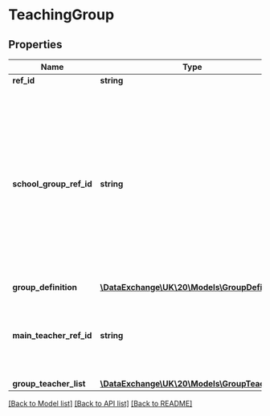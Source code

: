 # TeachingGroup

## Properties
Name | Type | Description | Notes
------------ | ------------- | ------------- | -------------
**ref_id** | **string** | Unique local ID | 
**school_group_ref_id** | **string** | The RefId of the SchoolGroup (typically in the MIS) that represents this TeachingGroup. (This will typically be known if the information is coming from an MIS; but typically not known if the information is coming from timetabling software.) | [optional] 
**group_definition** | [**\DataExchange\UK\20\Models\GroupDefinition**](GroupDefinition.md) |  | [optional] 
**main_teacher_ref_id** | **string** | The main teacher / supervisor / etc for this group (for reporting / recognition purposes) (see TTTeacher) | [optional] 
**group_teacher_list** | [**\DataExchange\UK\20\Models\GroupTeacher[]**](GroupTeacher.md) |  | [optional] 

[[Back to Model list]](../README.md#documentation-for-models) [[Back to API list]](../README.md#documentation-for-api-endpoints) [[Back to README]](../README.md)


